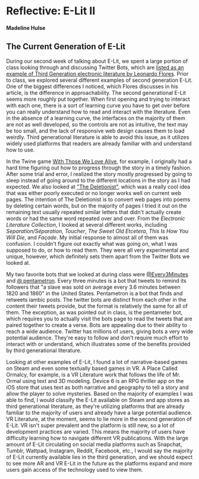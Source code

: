 # Reflective: E-Lit II

#### Madeline Hulse

## The Current Generation of E-Lit

During our second week of talking about E-Lit, we spent a large portion of class looking through and discussing Twitter Bots, which are [listed as an example of Third Generation electronic literature by Leonardo Flores](http://electronicbookreview.com/essay/third-generation-electronic-literature/ "Third Generation Electronic Literature"). Prior to class, we explored several different examples of second generation E-Lit. One of the biggest differences I noticed, which Flores discusses in his article, is the difference in approachability. The second generational E-Lit seems more roughly put together. When first opening and trying to interact with each one, there is a sort of learning curve you have to get over before you can really understand how to read and interact with the literature. Even in the absence of a learning curve, the interfaces on the majority of them are not as well developed, so the controls are not as intuitive, the text may be too small, and the lack of responsive web design causes them to load weirdly. Third generational literature is able to avoid this issue, as it utilizes widely used platforms that readers are already familiar with and understand how to use. 

In the Twine game [With Those We Love Alive](http://slimedaughter.com/games/twine/wtwla/), for example, I originally had a hard time figuring out how to progress through the story in a timely fashion. After some trial and error, I realized the story mostly progressed by going to sleep instead of going around to the different locations in the story as I had expected. We also looked at ["The Deletionist"](http://thedeletionist.com/), which was a really cool idea that was either poorly executed or no longer works well on current web pages. The intention of The Deletionist is to convert web pages into poems by deleting certain words, but on the majority of pages I tried it out on the remaining text usually repeated similar letters that didn't actually create words or had the same word repeated over and over. From the *Electronic Literature Collection*, I looked at several different works, including *Separation/Séparation*, *Toucher*, *The Sweet Old Etcetera*, *This Is How You Will Die*, and *Façade*. My initial response to almost all of them was confusion. I couldn't figure out exactly what was going on, what I was supposed to do, or how to read them. They were all very experimental and unique, however, which definitely sets them apart from the Twitter Bots we looked at.

My two favorite bots that we looked at during class were [@Every3Minutes](https://twitter.com/Every3Minutes) and [@ pentametron](https://twitter.com/pentametron). Every three minutes is a bot that tweets to remind its followers that "a slave was sold on average every 3.6 minutes between 1820 and 1860" in the United States. Pentametron is a bot that finds and retweets iambic posts. The twitter bots are distinct from each other in the content their tweets provide, but the format is relatively the same for all of them. The exception, as was pointed out in class, is the pentameter bot, which requires you to actually visit the bots page to read the tweets that are paired together to create a verse. Bots are appealing due to their ability to reach a wide audience. Twitter has millions of users, giving bots a very wide potential audience. They're easy to follow and don't require much effort to interact with or understand, which illustrates some of the benefits provided by third generational literature. 

Looking at other examples of E-Lit, I found a lot of narrative-based games on Steam and even some textually based games in VR. A Place Called Ormalcy, for example, is a VR Literature work that follows the life of Mr. Ormal using text and 3D modeling. Device 6 is an RPG thriller app on the iOS store that uses text as both narrative and geography to tell a story and allow the player to solve mysteries. Based on the majority of examples I was able to find, I would classify the E-Lit available on Steam and app stores as third generational literature, as they're utilizing platforms that are already familiar to the majority of users and already have a large potential audience. VR Literature, at the moment, seems to lie more in the second generation of E-Lit. VR isn't super prevalent and the platform is still new, so a lot of development practices are varied. This means the majority of users have difficulty learning how to navigate different VR publications. With the large amount of E-Lit circulating on social media platforms such as Snapchat, Tumblr, Wattpad, Instagram, Reddit, Facebook, etc., I would say the majority of E-Lit currently available lies in the third generation, and we should expect to see more AR and VR E-Lit in the future as the platforms expand and more users gain access of the technology used to view them. 
	
